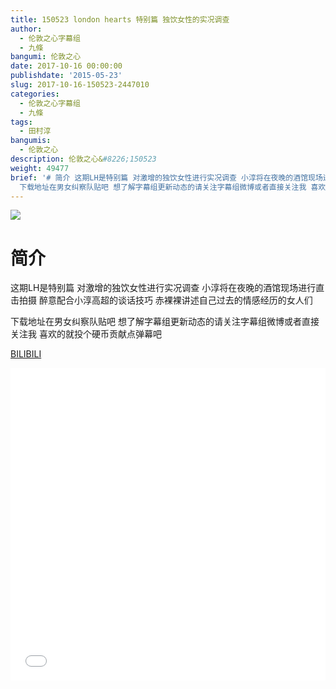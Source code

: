 ```yaml
---
title: 150523 london hearts 特别篇 独饮女性的实况调查
author:
  - 伦敦之心字幕组
  - 九條
bangumi: 伦敦之心
date: 2017-10-16 00:00:00
publishdate: '2015-05-23'
slug: 2017-10-16-150523-2447010
categories:
  - 伦敦之心字幕组
  - 九條
tags:
  - 田村淳
bangumis:
  - 伦敦之心
description: 伦敦之心&#8226;150523
weight: 49477
brief: '# 简介 这期LH是特别篇 对激增的独饮女性进行实况调查 小淳将在夜晚的酒馆现场进行直击拍摄 醉意配合小淳高超的谈话技巧 赤裸裸讲述自己过去的情感经历的女人们
  下载地址在男女纠察队贴吧 想了解字幕组更新动态的请关注字幕组微博或者直接关注我 喜欢的就投个硬币贡献点弹幕吧'
---
```


![](https://i.imgur.com/QEOugqm.jpg)

# 简介  
这期LH是特别篇 对激增的独饮女性进行实况调查 小淳将在夜晚的酒馆现场进行直击拍摄 醉意配合小淳高超的谈话技巧 赤裸裸讲述自己过去的情感经历的女人们 


下载地址在男女纠察队贴吧 想了解字幕组更新动态的请关注字幕组微博或者直接关注我 喜欢的就投个硬币贡献点弹幕吧

  [BILIBILI](https://www.bilibili.com/video/av2447010/)


<div class="vcontainer">  <iframe class='video' src="//www.bilibili.com/blackboard/player.html?aid=2447010" width="100%" height="500" frameborder="0" allowfullscreen="allowfullscreen"></iframe></div>
